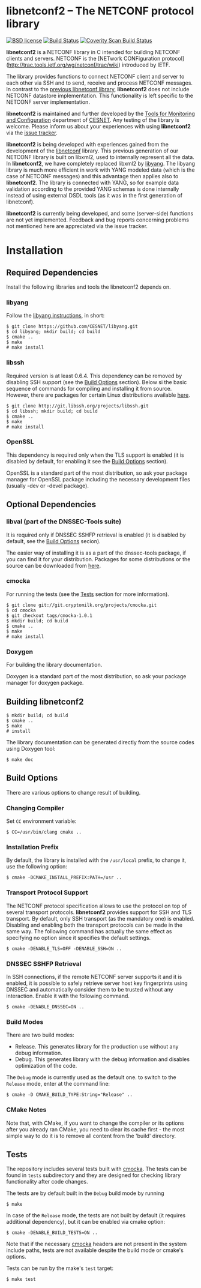 # libnetconf2 – The NETCONF protocol library

[![BSD license](https://img.shields.io/badge/License-BSD-blue.svg)](https://opensource.org/licenses/BSD-3-Clause)
[![Build Status](https://secure.travis-ci.org/CESNET/libnetconf2.png?branch=master)](http://travis-ci.org/CESNET/libnetconf2)
[![Coverity Scan Build Status](https://scan.coverity.com/projects/7642/badge.svg)](https://scan.coverity.com/projects/7642)

**libnetconf2** is a NETCONF library in C intended for building NETCONF clients
and servers. NETCONF is the [NETwork CONFiguration protocol]
(http://trac.tools.ietf.org/wg/netconf/trac/wiki) introduced by IETF.

The library provides functions to connect NETCONF client and server to each
other via SSH and to send, receive and process NETCONF messages. In contrast
to the [previous libnetconf library](https://github.com/CESNET/libnetconf),
**libnetconf2** does not include NETCONF datastore implementation. This
functionality is left specific to the NETCONF server implementation.

**libnetconf2** is maintained and further developed by the [Tools for
Monitoring and Configuration](https://www.liberouter.org/) department of
[CESNET](http://www.ces.net/). Any testing of the library is welcome. Please
inform us about your experiences with using **libnetconf2** via the
[issue tracker](https://github.com/CESNET/libnetconf/issues).

**libnetconf2** is being developed with experiences gained from the development
of the [libnetconf](https://github.com/CESNET/libnetconf) library. This
previous generation of our NETCONF library is built on libxml2, used to
internally represent all the data. In **libnetconf2**, we have completely
replaced libxml2 by [libyang](https://github.com/CESNET/libyang). The libyang
library is much more efficient in work with YANG modeled data (which is the
case of NETCONF messages) and this advantage then applies also to
**libnetconf2**. The library is connected with YANG, so for example data
validation according to the provided YANG schemas is done internally instead
of using external DSDL tools (as it was in the first generation of libnetconf).

**libnetconf2** is currently being developed, and some (server-side) functions
are not yet implemented. Feedback and bug reports concerning problems not
mentioned here are appreciated via the issue tracker.

# Installation

## Required Dependencies

Install the following libraries and tools the libnetconf2 depends on.

### libyang
Follow the [libyang instructions](https://github.com/CESNET/libyang/blob/master/README.md),
in short:
```
$ git clone https://github.com/CESNET/libyang.git
$ cd libyang; mkdir build; cd build
$ cmake ..
$ make
# make install
```

### libssh
Required version is at least 0.6.4. This dependency can be removed by disabling
SSH support (see the [Build Options](#build-options) section). Below si the basic
sequence of commands for compiling and installing it from source. However, there
are packages for certain Linux distributions available [here](https://www.libssh.org/get-it/).
```
$ git clone http://git.libssh.org/projects/libssh.git
$ cd libssh; mkdir build; cd build
$ cmake ..
$ make
# make install
```

### OpenSSL
This dependency is required only when the TLS support is enabled (it is
disabled by default, for enabling it see the [Build Options](#build-options)
section).

OpenSSL is a standard part of the most distribution, so ask your package
manager for OpenSSL package including the necessary development files
(usually -dev or -devel package).

## Optional Dependencies

### libval (part of the DNSSEC-Tools suite)
It is required only if DNSSEC SSHFP retrieval is enabled (it is disabled by
default, see the [Build Options](#build-options) secion).

The easier way of installing it is as a part of the dnssec-tools package,
if you can find it for your distribution. Packages for some distributions
or the source can be downloaded from [here](https://www.dnssec-tools.org/download/).

### cmocka
For running the tests (see the [Tests](#tests) section for more information).
```
$ git clone git://git.cryptomilk.org/projects/cmocka.git
$ cd cmocka
$ git checkout tags/cmocka-1.0.1
$ mkdir build; cd build
$ cmake ..
$ make
# make install
```

### Doxygen
For building the library documentation.

Doxygen is a standard part of the most distribution, so ask your package
manager for doxygen package.

## Building libnetconf2

```
$ mkdir build; cd build
$ cmake ..
$ make
# install
```

The library documentation can be generated directly from the source codes using
Doxygen tool:
```
$ make doc
```

## Build Options

There are various options to change result of building.

### Changing Compiler

Set `CC` environment variable:

```
$ CC=/usr/bin/clang cmake ..
```

### Installation Prefix

By default, the library is installed with the `/usr/local` prefix, to change
it, use the following option:
```
$ cmake -DCMAKE_INSTALL_PREFIX:PATH=/usr ..
```

### Transport Protocol Support

The NETCONF protocol specification allows to use the protocol on top of
several transport protocols. **libnetconf2** provides support for SSH and
TLS transport. By default, only SSH transport (as the mandatory one) is
enabled. Disabling and enabling both the transport protocols can be made
in the same way. The following command has actually the same effect as
specifying no option since it specifies the default settings.
```
$ cmake -DENABLE_TLS=OFF -DENABLE_SSH=ON ..
```

### DNSSEC SSHFP Retrieval

In SSH connections, if the remote NETCONF server supports it and it is
enabled, it is possible to safely retrieve server host key fingerprints
using DNSSEC and automatically consider them to be trusted without any
interaction. Enable it with the following command.
```
$ cmake -DENABLE_DNSSEC=ON ..
```

### Build Modes

There are two build modes:
* Release.
  This generates library for the production use without any debug information.
* Debug.
  This generates library with the debug information and disables optimization
  of the code.

The `Debug` mode is currently used as the default one. to switch to the
`Release` mode, enter at the command line:
```
$ cmake -D CMAKE_BUILD_TYPE:String="Release" ..
```
### CMake Notes

Note that, with CMake, if you want to change the compiler or its options after
you already ran CMake, you need to clear its cache first - the most simple way
to do it is to remove all content from the 'build' directory.

## Tests

The repository includes several tests built with [cmocka](https://cmocka.org/).
The tests can be found in `tests` subdirectory and they are designed for
checking library functionality after code changes.

The tests are by default built in the `Debug` build mode by running
```
$ make
```

In case of the `Release` mode, the tests are not built by default (it requires
additional dependency), but it can be enabled via cmake option:
```
$ cmake -DENABLE_BUILD_TESTS=ON ..
```

Note that if the necessary [cmocka](https://cmocka.org/) headers are not present
in the system include paths, tests are not available despite the build mode or
cmake's options.

Tests can be run by the make's `test` target:
```
$ make test
```

